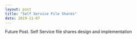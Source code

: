 ```yaml
---
layout: post
title: "Self Service File Shares"
date: 2019-11-07
---
```



Future Post.
Self Service file shares design and implementation
